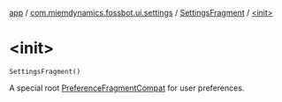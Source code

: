 [app](../../index.md) / [com.miemdynamics.fossbot.ui.settings](../index.md) / [SettingsFragment](index.md) / [&lt;init&gt;](./-init-.md)

# &lt;init&gt;

`SettingsFragment()`

A special root [PreferenceFragmentCompat](https://developer.android.com/reference/androidx/preference/PreferenceFragmentCompat.html) for user preferences.


